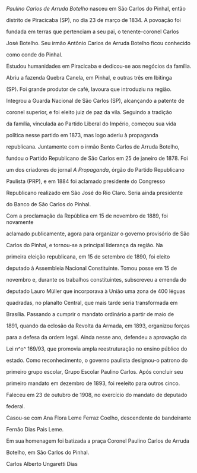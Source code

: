 

*Paulino Carlos de Arruda Botelho* nasceu em São Carlos do Pinhal, então

distrito de Piracicaba (SP), no dia 23 de março de 1834. A povoação foi

fundada em terras que pertenciam a seu pai, o tenente-coronel Carlos

José Botelho. Seu irmão Antônio Carlos de Arruda Botelho ficou conhecido

como conde do Pinhal.



Estudou humanidades em Piracicaba e dedicou-se aos negócios da família.

Abriu a fazenda Quebra Canela, em Pinhal, e outras três em Ibitinga

(SP). Foi grande produtor de café, lavoura que introduziu na região.

Integrou a Guarda Nacional de São Carlos (SP), alcançando a patente de

coronel superior, e foi eleito juiz de paz da vila. Seguindo a tradição

da família, vinculada ao Partido Liberal do Império, começou sua vida

política nesse partido em 1873, mas logo aderiu à propaganda

republicana. Juntamente com o irmão Bento Carlos de Arruda Botelho,

fundou o Partido Republicano de São Carlos em 25 de janeiro de 1878. Foi

um dos criadores do jornal *A Propaganda*, órgão do Partido Republicano

Paulista (PRP), e em 1884 foi aclamado presidente do Congresso

Republicano realizado em São José do Rio Claro. Seria ainda presidente

do Banco de São Carlos do Pinhal.



Com a proclamação da República em 15 de novembro de 1889, foi novamente

aclamado publicamente, agora para organizar o governo provisório de São

Carlos do Pinhal, e tornou-se a principal liderança da região. Na

primeira eleição republicana, em 15 de setembro de 1890, foi eleito

deputado à Assembleia Nacional Constituinte. Tomou posse em 15 de

novembro e, durante os trabalhos constituintes, subscreveu a emenda do

deputado Lauro Müller que incorporava à União uma zona de 400 léguas

quadradas, no planalto Central, que mais tarde seria transformada em

Brasília. Passando a cumprir o mandato ordinário a partir de maio de

1891, quando da eclosão da Revolta da Armada, em 1893, organizou forças

para a defesa da ordem legal. Ainda nesse ano, defendeu a aprovação da

Lei n^o^ 169/93, que promovia ampla reestruturação no ensino público do

estado. Como reconhecimento, o governo paulista designou-o patrono do

primeiro grupo escolar, Grupo Escolar Paulino Carlos. Após concluir seu

primeiro mandato em dezembro de 1893, foi reeleito para outros cinco.



Faleceu em 23 de outubro de 1908, no exercício do mandato de deputado

federal.



Casou-se com Ana Flora Leme Ferraz Coelho, descendente do bandeirante

Fernão Dias Pais Leme.



Em sua homenagem foi batizada a praça Coronel Paulino Carlos de Arruda

Botelho, em São Carlos do Pinhal.



Carlos Alberto Ungaretti Dias



